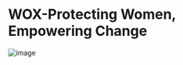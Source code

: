 # WOX-Protecting Women, Empowering Change
![image](https://github.com/user-attachments/assets/8757e62c-9e76-4f8e-9237-371c8186c073)
